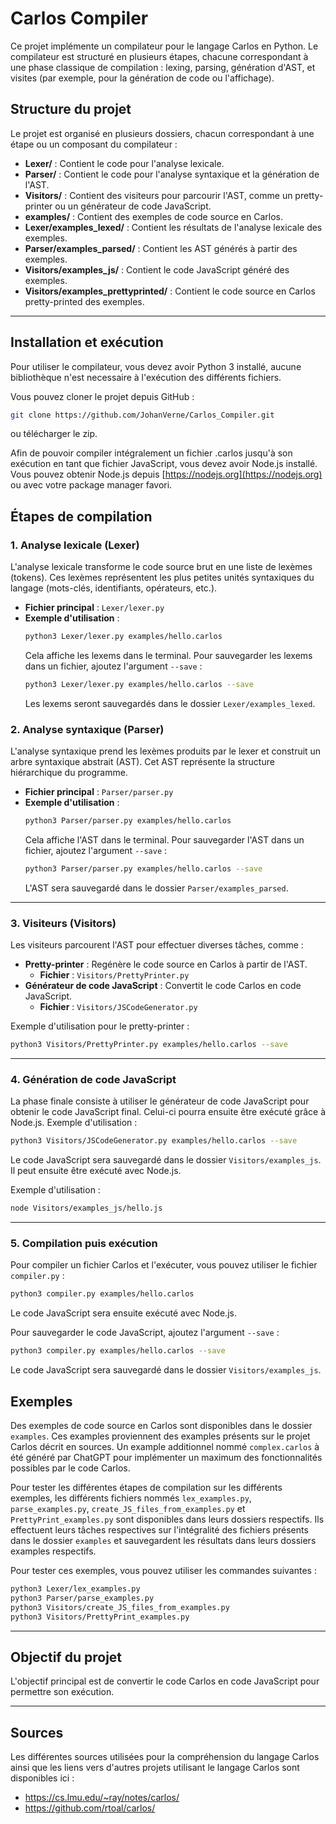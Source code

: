# Carlos Compiler

Ce projet implémente un compilateur pour le langage Carlos en Python. Le compilateur est structuré en plusieurs étapes, chacune correspondant à une phase classique de compilation : lexing, parsing, génération d'AST, et visites (par exemple, pour la génération de code ou l'affichage).

## Structure du projet

Le projet est organisé en plusieurs dossiers, chacun correspondant à une étape ou un composant du compilateur :

- **Lexer/** : Contient le code pour l'analyse lexicale.
- **Parser/** : Contient le code pour l'analyse syntaxique et la génération de l'AST.
- **Visitors/** : Contient des visiteurs pour parcourir l'AST, comme un pretty-printer ou un générateur de code JavaScript.
- **examples/** : Contient des exemples de code source en Carlos.
- **Lexer/examples_lexed/** : Contient les résultats de l'analyse lexicale des exemples.
- **Parser/examples_parsed/** : Contient les AST générés à partir des exemples.
- **Visitors/examples_js/** : Contient le code JavaScript généré des exemples.
- **Visitors/examples_prettyprinted/** : Contient le code source en Carlos pretty-printed des exemples.

---

## Installation et exécution

Pour utiliser le compilateur, vous devez avoir Python 3 installé, aucune bibliothèque n'est necessaire à l'exécution des différents fichiers.

Vous pouvez cloner le projet depuis GitHub :

```bash
git clone https://github.com/JohanVerne/Carlos_Compiler.git
```

ou télécharger le zip.

Afin de pouvoir compiler intégralement un fichier .carlos jusqu'à son exécution en tant que fichier JavaScript, vous devez avoir Node.js installé. Vous pouvez obtenir Node.js depuis [https://nodejs.org](https://nodejs.org) ou avec votre package manager favori.

## Étapes de compilation

### 1. Analyse lexicale (Lexer)

L'analyse lexicale transforme le code source brut en une liste de lexèmes (tokens). Ces lexèmes représentent les plus petites unités syntaxiques du langage (mots-clés, identifiants, opérateurs, etc.).

- **Fichier principal** : `Lexer/lexer.py`
- **Exemple d'utilisation** :
  ```bash
  python3 Lexer/lexer.py examples/hello.carlos
  ```
  Cela affiche les lexems dans le terminal. Pour sauvegarder les lexems dans un fichier, ajoutez l'argument `--save` :
  ```bash
  python3 Lexer/lexer.py examples/hello.carlos --save
  ```
  Les lexems seront sauvegardés dans le dossier `Lexer/examples_lexed`.

### 2. Analyse syntaxique (Parser)

L'analyse syntaxique prend les lexèmes produits par le lexer et construit un arbre syntaxique abstrait (AST). Cet AST représente la structure hiérarchique du programme.

- **Fichier principal** : `Parser/parser.py`
- **Exemple d'utilisation** :
  ```bash
  python3 Parser/parser.py examples/hello.carlos
  ```
  Cela affiche l'AST dans le terminal. Pour sauvegarder l'AST dans un fichier, ajoutez l'argument `--save` :
  ```bash
  python3 Parser/parser.py examples/hello.carlos --save
  ```
  L'AST sera sauvegardé dans le dossier `Parser/examples_parsed`.

---

### 3. Visiteurs (Visitors)

Les visiteurs parcourent l'AST pour effectuer diverses tâches, comme :

- **Pretty-printer** : Regénère le code source en Carlos à partir de l'AST.
  - **Fichier** : `Visitors/PrettyPrinter.py`
- **Générateur de code JavaScript** : Convertit le code Carlos en code JavaScript.
  - **Fichier** : `Visitors/JSCodeGenerator.py`

Exemple d'utilisation pour le pretty-printer :

```bash
python3 Visitors/PrettyPrinter.py examples/hello.carlos --save
```

---

### 4. Génération de code JavaScript

La phase finale consiste à utiliser le générateur de code JavaScript pour obtenir le code JavaScript final. Celui-ci pourra ensuite être exécuté grâce à Node.js. Exemple d'utilisation :

```bash
python3 Visitors/JSCodeGenerator.py examples/hello.carlos --save
```

Le code JavaScript sera sauvegardé dans le dossier `Visitors/examples_js`. Il peut ensuite être exécuté avec Node.js.

Exemple d'utilisation :

```bash
node Visitors/examples_js/hello.js
```

---

### 5. Compilation puis exécution

Pour compiler un fichier Carlos et l'exécuter, vous pouvez utiliser le fichier `compiler.py` :

```bash
python3 compiler.py examples/hello.carlos
```

Le code JavaScript sera ensuite exécuté avec Node.js.

Pour sauvegarder le code JavaScript, ajoutez l'argument `--save` :

```bash
python3 compiler.py examples/hello.carlos --save
```

Le code JavaScript sera sauvegardé dans le dossier `Visitors/examples_js`.

## Exemples

Des exemples de code source en Carlos sont disponibles dans le dossier `examples`. Ces examples proviennent des examples présents sur le projet Carlos décrit en sources. Un example additionnel nommé `complex.carlos` à été généré par ChatGPT pour implémenter un maximum des fonctionnalités possibles par le code Carlos.

Pour tester les différentes étapes de compilation sur les différents exemples, les différents fichiers nommés `lex_examples.py`, `parse_examples.py`, `create_JS_files_from_examples.py` et `PrettyPrint_examples.py` sont disponibles dans leurs dossiers respectifs. Ils effectuent leurs tâches respectives sur l'intégralité des fichiers présents dans le dossier `examples` et sauvegardent les résultats dans leurs dossiers examples respectifs.

Pour tester ces exemples, vous pouvez utiliser les commandes suivantes :

```bash
python3 Lexer/lex_examples.py
python3 Parser/parse_examples.py
python3 Visitors/create_JS_files_from_examples.py
python3 Visitors/PrettyPrint_examples.py
```

---

## Objectif du projet

L'objectif principal est de convertir le code Carlos en code JavaScript pour permettre son exécution.

---

## Sources

Les différentes sources utilisées pour la compréhension du langage Carlos ainsi que les liens vers d'autres projets utilisant le langage Carlos sont disponibles ici :

- https://cs.lmu.edu/~ray/notes/carlos/
- https://github.com/rtoal/carlos/
